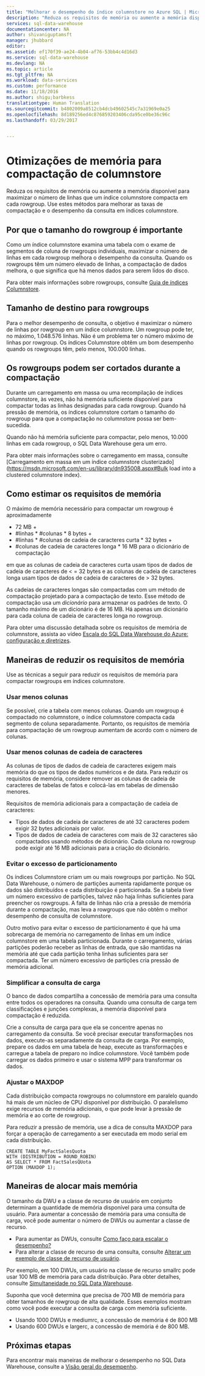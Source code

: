 ```yaml
---
title: "Melhorar o desempenho do índice columnstore no Azure SQL | Microsoft Docs"
description: "Reduza os requisitos de memória ou aumente a memória disponível para maximizar o número de linhas que um índice columnstore compacta em cada rowgroup."
services: sql-data-warehouse
documentationcenter: NA
author: shivaniguptamsft
manager: jhubbard
editor: 
ms.assetid: ef170f39-ae24-4b04-af76-53bb4c4d16d3
ms.service: sql-data-warehouse
ms.devlang: NA
ms.topic: article
ms.tgt_pltfrm: NA
ms.workload: data-services
ms.custom: performance
ms.date: 11/18/2016
ms.author: shigu;barbkess
translationtype: Human Translation
ms.sourcegitcommit: b4802009a8512cb4dcb49602545c7a31969e0a25
ms.openlocfilehash: 8d189256ed4c876859203406cda95ce0be36c96c
ms.lasthandoff: 03/29/2017


---
```


# <a name="memory-optimizations-for-columnstore-compression"></a>Otimizações de memória para compactação de columnstore

Reduza os requisitos de memória ou aumente a memória disponível para maximizar o número de linhas que um índice columnstore compacta em cada rowgroup.  Use estes métodos para melhorar as taxas de compactação e o desempenho da consulta em índices columnstore.

## <a name="why-the-rowgroup-size-matters"></a>Por que o tamanho do rowgroup é importante
Como um índice columnstore examina uma tabela com o exame de segmentos de coluna de rowgroups individuais, maximizar o número de linhas em cada rowgroup melhora o desempenho da consulta. Quando os rowgroups têm um número elevado de linhas, a compactação de dados melhora, o que significa que há menos dados para serem lidos do disco.

Para obter mais informações sobre rowgroups, consulte [Guia de índices Columnstore](https://msdn.microsoft.com/library/gg492088.aspx).

## <a name="target-size-for-rowgroups"></a>Tamanho de destino para rowgroups
Para o melhor desempenho de consulta, o objetivo é maximizar o número de linhas por rowgroup em um índice columnstore. Um rowgroup pode ter, no máximo, 1.048.576 linhas. Não é um problema ter o número máximo de linhas por rowgroup. Os índices Columnstore obtêm um bom desempenho quando os rowgroups têm, pelo menos, 100.000 linhas.

## <a name="rowgroups-can-get-trimmed-during-compression"></a>Os rowgroups podem ser cortados durante a compactação

Durante um carregamento em massa ou uma recompilação de índices columnstore, às vezes, não há memória suficiente disponível para compactar todas as linhas designadas para cada rowgroup. Quando há pressão de memória, os índices columnstore cortam o tamanho do rowgroup para que a compactação no columnstore possa ser bem-sucedida.

Quando não há memória suficiente para compactar, pelo menos, 10.000 linhas em cada rowgroup, o SQL Data Warehouse gera um erro.

Para obter mais informações sobre o carregamento em massa, consulte [Carregamento em massa em um índice columnstore clusterizado](https://msdn.microsoft.com/en-us/library/dn935008.aspx#Bulk load into a clustered columnstore index).

## <a name="how-to-estimate-memory-requirements"></a>Como estimar os requisitos de memória

<!--
To view an estimate of the memory requirements to compress a rowgroup of maximum size into a columnstore index, download and run the view [dbo.vCS_mon_mem_grant](). This view shows the size of the memory grant that a rowgroup requires for compression in to the columnstore.
-->

O máximo de memória necessário para compactar um rowgroup é aproximadamente

- 72 MB +
- \#linhas \* \#colunas \* 8 bytes +
- \#linhas \* \#colunas de cadeia de caracteres curta \* 32 bytes +
- \#colunas de cadeia de caracteres longa \* 16 MB para o dicionário de compactação

em que as colunas de cadeia de caracteres curta usam tipos de dados de cadeia de caracteres de < = 32 bytes e as colunas de cadeia de caracteres longa usam tipos de dados de cadeia de caracteres de > 32 bytes.

As cadeias de caracteres longas são compactadas com um método de compactação projetado para a compactação de texto. Esse método de compactação usa um *dicionário* para armazenar os padrões de texto. O tamanho máximo de um dicionário é de 16 MB. Há apenas um dicionário para cada coluna de cadeia de caracteres longa no rowgroup.

Para obter uma discussão detalhada sobre os requisitos de memória de columnstore, assista ao vídeo [Escala do SQL Data Warehouse do Azure: configuração e diretrizes](https://myignite.microsoft.com/videos/14822).

## <a name="ways-to-reduce-memory-requirements"></a>Maneiras de reduzir os requisitos de memória

Use as técnicas a seguir para reduzir os requisitos de memória para compactar rowgroups em índices columnstore.

### <a name="use-fewer-columns"></a>Usar menos colunas
Se possível, crie a tabela com menos colunas. Quando um rowgroup é compactado no columnstore, o índice columnstore compacta cada segmento de coluna separadamente. Portanto, os requisitos de memória para compactação de um rowgroup aumentam de acordo com o número de colunas.


### <a name="use-fewer-string-columns"></a>Usar menos colunas de cadeia de caracteres
As colunas de tipos de dados de cadeia de caracteres exigem mais memória do que os tipos de dados numéricos e de data. Para reduzir os requisitos de memória, considere remover as colunas de cadeia de caracteres de tabelas de fatos e colocá-las em tabelas de dimensão menores.

Requisitos de memória adicionais para a compactação de cadeia de caracteres:

- Tipos de dados de cadeia de caracteres de até 32 caracteres podem exigir 32 bytes adicionais por valor.
- Tipos de dados de cadeia de caracteres com mais de 32 caracteres são compactados usando métodos de dicionário.  Cada coluna no rowgroup pode exigir até 16 MB adicionais para a criação do dicionário.

### <a name="avoid-over-partitioning"></a>Evitar o excesso de particionamento

Os índices Columnstore criam um ou mais rowgroups por partição. No SQL Data Warehouse, o número de partições aumenta rapidamente porque os dados são distribuídos e cada distribuição é particionada. Se a tabela tiver um número excessivo de partições, talvez não haja linhas suficientes para preencher os rowgroups. A falta de linhas não cria a pressão de memória durante a compactação, mas leva a rowgroups que não obtêm o melhor desempenho de consulta de columnstore.

Outro motivo para evitar o excesso de particionamento é que há uma sobrecarga de memória no carregamento de linhas em um índice columnstore em uma tabela particionada. Durante o carregamento, várias partições poderão receber as linhas de entrada, que são mantidas na memória até que cada partição tenha linhas suficientes para ser compactada. Ter um número excessivo de partições cria pressão de memória adicional.

### <a name="simplify-the-load-query"></a>Simplificar a consulta de carga

O banco de dados compartilha a concessão de memória para uma consulta entre todos os operadores na consulta. Quando uma consulta de carga tem classificações e junções complexas, a memória disponível para compactação é reduzida.

Crie a consulta de carga para que ela se concentre apenas no carregamento da consulta. Se você precisar executar transformações nos dados, execute-as separadamente da consulta de carga. Por exemplo, prepare os dados em uma tabela de heap, execute as transformações e carregue a tabela de preparo no índice columnstore. Você também pode carregar os dados primeiro e usar o sistema MPP para transformar os dados.

### <a name="adjust-maxdop"></a>Ajustar o MAXDOP

Cada distribuição compacta rowgroups no columnstore em paralelo quando há mais de um núcleo de CPU disponível por distribuição. O paralelismo exige recursos de memória adicionais, o que pode levar à pressão de memória e ao corte de rowgroup.

Para reduzir a pressão de memória, use a dica de consulta MAXDOP para forçar a operação de carregamento a ser executada em modo serial em cada distribuição.

```
CREATE TABLE MyFactSalesQuota
WITH (DISTRIBUTION = ROUND_ROBIN)
AS SELECT * FROM FactSalesQUota
OPTION (MAXDOP 1);
```

## <a name="ways-to-allocate-more-memory"></a>Maneiras de alocar mais memória

O tamanho da DWU e a classe de recurso de usuário em conjunto determinam a quantidade de memória disponível para uma consulta de usuário. Para aumentar a concessão de memória para uma consulta de carga, você pode aumentar o número de DWUs ou aumentar a classe de recurso.

- Para aumentar as DWUs, consulte [Como faço para escalar o desempenho?](sql-data-warehouse-manage-compute-overview.md#scale-compute)
- Para alterar a classe de recurso de uma consulta, consulte [Alterar um exemplo de classe de recurso de usuário](sql-data-warehouse-develop-concurrency.md#change-a-user-resource-class-example).

Por exemplo, em 100 DWUs, um usuário na classe de recurso smallrc pode usar 100 MB de memória para cada distribuição. Para obter detalhes, consulte [Simultaneidade no SQL Data Warehouse](sql-data-warehouse-develop-concurrency.md).

Suponha que você determina que precisa de 700 MB de memória para obter tamanhos de rowgroup de alta qualidade. Esses exemplos mostram como você pode executar a consulta de carga com memória suficiente.

- Usando 1000 DWUs e mediumrc, a concessão de memória é de 800 MB
- Usando 600 DWUs e largerc, a concessão de memória é de 800 MB.


## <a name="next-steps"></a>Próximas etapas

Para encontrar mais maneiras de melhorar o desempenho no SQL Data Warehouse, consulte a [Visão geral do desempenho](sql-data-warehouse-overview-manage-user-queries.md).

<!--Image references-->

<!--Article references-->


<!--MSDN references-->

<!--Other Web references-->

